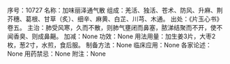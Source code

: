 序号：10727
名称：加味丽泽通气散
组成：羌活、独活、苍术、防风、升麻、荆芥穗、葛根、甘草（炙）、细辛、麻黄、白芷、川芎、木通。
出处：《片玉心书》卷五。
主治：肺受风寒，久而不散，则肺气壅闭而鼻塞，脓涕结聚而不开，使不闻香臭、则成鼻齆。
加减：None
功效：None
用法用量：加生姜3片，大枣2枚，葱2寸，水煎，食后服。
制备方法：None
临床应用：None
各家论述：None
用药禁忌：None
附注：None
